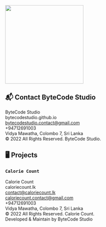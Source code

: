 <div align="left">

  <img src="https://user-images.githubusercontent.com/80202913/167470136-a5cb3c91-f93b-42f9-905b-8973943fa4e3.png" height=250/>

</div>


## 📬 Contact ByteCode Studio

ByteCode Studio  
bytecodestudio.github.io  
bytecodestudio.contact@gmail.com  
+94712691003  
Vidya Mawatha, Colombo 7, Sri Lanka  
© 2022 All Rights Reserved. ByteCode Studio.


## 🖥️ Projects

### `Calorie Count` 
  
Calorie Count  
caloriecount.lk  
contact@caloriecount.lk  
caloriecount.contact@gmail.com  
+94712691003  
Vidya Mawatha, Colombo 7, Sri Lanka  
© 2022 All Rights Reserved. Calorie Count.  
Developed & Maintain by ByteCode Studio
